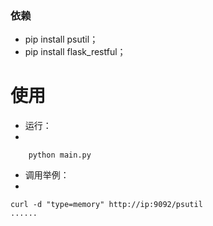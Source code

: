 ### 依赖

- pip install psutil；
- pip install flask_restful；

# 使用
- 运行：
- 
```shell 
	python main.py
```

- 调用举例：
- 
```shell
curl -d "type=memory" http://ip:9092/psutil
......
```

